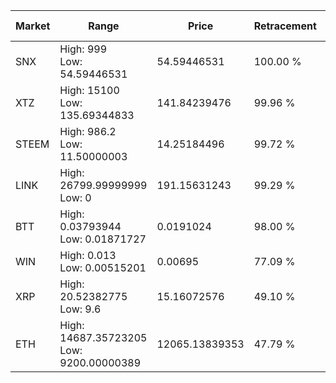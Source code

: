 | Market | Range | Price| Retracement | Doubles to 50% |
| --- | --- | --- | --- | --- |
| SNX | High: 999<br />Low: 54.59446531 | 54.59446531 | 100.00 % | 9.65 |
| XTZ | High: 15100<br />Low: 135.69344833 | 141.84239476 | 99.96 % | 53.71 |
| STEEM | High: 986.2<br />Low: 11.50000003 | 14.25184496 | 99.72 % | 35.00 |
| LINK | High: 26799.99999999<br />Low: 0 | 191.15631243 | 99.29 % | 70.10 |
| BTT | High: 0.03793944<br />Low: 0.01871727 | 0.0191024 | 98.00 % | 1.48 |
| WIN | High: 0.013<br />Low: 0.00515201 | 0.00695 | 77.09 % | 1.31 |
| XRP | High: 20.52382775<br />Low: 9.6 | 15.16072576 | 49.10 % | 0.00 |
| ETH | High: 14687.35723205<br />Low: 9200.00000389 | 12065.13839353 | 47.79 % | 0.00 |
